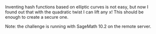Inventing hash functions based on elliptic curves is not easy, but now I found out that with the quadratic twist I can lift any x! This should be enough to create a secure one.

Note: the challenge is running with SageMath 10.2 on the remote server.
